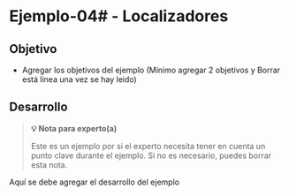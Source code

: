 # Ejemplo-04# - Localizadores

## Objetivo

* Agregar los objetivos del ejemplo (Mínimo agregar 2 objetivos y Borrar está linea una vez se hay leido)

## Desarrollo

>**💡 Nota para experto(a)**
>
> Este es un ejemplo por si el experto necesita tener en cuenta un punto clave durante el ejemplo.
>Si no es necesario, puedes borrar esta nota.

Aquí se debe agregar el desarrollo del ejemplo

